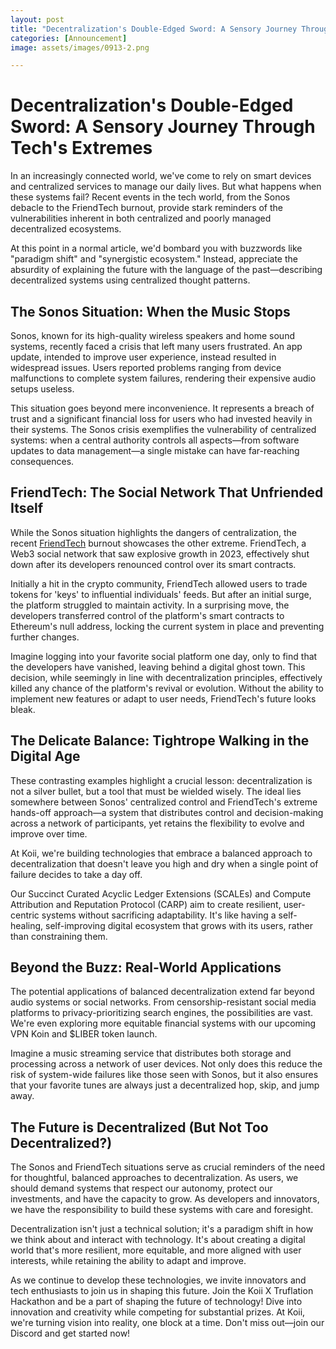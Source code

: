 ```yaml
---
layout: post
title: "Decentralization's Double-Edged Sword: A Sensory Journey Through Tech's Extremes"
categories: [Announcement]
image: assets/images/0913-2.png

---
```


# Decentralization's Double-Edged Sword: A Sensory Journey Through Tech's Extremes

In an increasingly connected world, we've come to rely on smart devices and centralized services to manage our daily lives. But what happens when these systems fail? Recent events in the tech world, from the Sonos debacle to the FriendTech burnout, provide stark reminders of the vulnerabilities inherent in both centralized and poorly managed decentralized ecosystems.

At this point in a normal article, we'd bombard you with buzzwords like "paradigm shift" and "synergistic ecosystem." Instead, appreciate the absurdity of explaining the future with the language of the past—describing decentralized systems using centralized thought patterns.

## The Sonos Situation: When the Music Stops

Sonos, known for its high-quality wireless speakers and home sound systems, recently faced a crisis that left many users frustrated. An app update, intended to improve user experience, instead resulted in widespread issues. Users reported problems ranging from device malfunctions to complete system failures, rendering their expensive audio setups useless.

This situation goes beyond mere inconvenience. It represents a breach of trust and a significant financial loss for users who had invested heavily in their systems. The Sonos crisis exemplifies the vulnerability of centralized systems: when a central authority controls all aspects—from software updates to data management—a single mistake can have far-reaching consequences.

## FriendTech: The Social Network That Unfriended Itself

While the Sonos situation highlights the dangers of centralization, the recent [FriendTech](https://www.theblock.co/post/315172/friend-tech-team-renounces-control-of-smart-contracts-following-stagnant-growth?modal=newsletter) burnout showcases the other extreme. FriendTech, a Web3 social network that saw explosive growth in 2023, effectively shut down after its developers renounced control over its smart contracts.

Initially a hit in the crypto community, FriendTech allowed users to trade tokens for 'keys' to influential individuals' feeds. But after an initial surge, the platform struggled to maintain activity. In a surprising move, the developers transferred control of the platform's smart contracts to Ethereum's null address, locking the current system in place and preventing further changes.

Imagine logging into your favorite social platform one day, only to find that the developers have vanished, leaving behind a digital ghost town. This decision, while seemingly in line with decentralization principles, effectively killed any chance of the platform's revival or evolution. Without the ability to implement new features or adapt to user needs, FriendTech's future looks bleak.

## The Delicate Balance: Tightrope Walking in the Digital Age

These contrasting examples highlight a crucial lesson: decentralization is not a silver bullet, but a tool that must be wielded wisely. The ideal lies somewhere between Sonos' centralized control and FriendTech's extreme hands-off approach—a system that distributes control and decision-making across a network of participants, yet retains the flexibility to evolve and improve over time.

At Koii, we're building technologies that embrace a balanced approach to decentralization that doesn't leave you high and dry when a single point of failure decides to take a day off.

Our Succinct Curated Acyclic Ledger Extensions (SCALEs) and Compute Attribution and Reputation Protocol (CARP) aim to create resilient, user-centric systems without sacrificing adaptability. It's like having a self-healing, self-improving digital ecosystem that grows with its users, rather than constraining them.

## Beyond the Buzz: Real-World Applications

The potential applications of balanced decentralization extend far beyond audio systems or social networks. From censorship-resistant social media platforms to privacy-prioritizing search engines, the possibilities are vast. We're even exploring more equitable financial systems with our upcoming VPN Koin and $LIBER token launch.

Imagine a music streaming service that distributes both storage and processing across a network of user devices. Not only does this reduce the risk of system-wide failures like those seen with Sonos, but it also ensures that your favorite tunes are always just a decentralized hop, skip, and jump away.

## The Future is Decentralized (But Not Too Decentralized?)

The Sonos and FriendTech situations serve as crucial reminders of the need for thoughtful, balanced approaches to decentralization. As users, we should demand systems that respect our autonomy, protect our investments, and have the capacity to grow. As developers and innovators, we have the responsibility to build these systems with care and foresight.

Decentralization isn't just a technical solution; it's a paradigm shift in how we think about and interact with technology. It's about creating a digital world that's more resilient, more equitable, and more aligned with user interests, while retaining the ability to adapt and improve.

As we continue to develop these technologies, we invite innovators and tech enthusiasts to join us in shaping this future. Join the Koii X Truflation Hackathon and be a part of shaping the future of technology! Dive into innovation and creativity while competing for substantial prizes. At Koii, we're turning vision into reality, one block at a time. Don't miss out—join our Discord and get started now!
